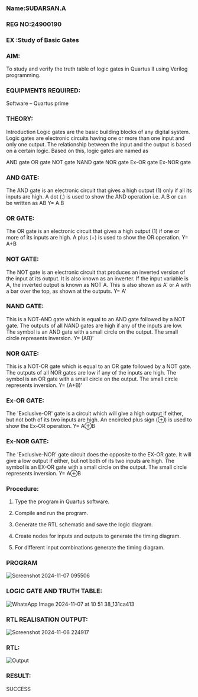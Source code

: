 ### Name:SUDARSAN.A
### REG NO:24900190
### EX :Study of Basic Gates

### AIM: 

To study and verify the truth table of logic gates in Quartus II using Verilog programming.

### EQUIPMENTS REQUIRED:

Software – Quartus prime 

### THEORY:

Introduction Logic gates are the basic building blocks of any digital system. Logic gates are electronic circuits having one or more than one input and only one output. The relationship between the input and the output is based on a certain logic. Based on this, logic gates are named as

AND gate OR gate NOT gate NAND gate NOR gate Ex-OR gate Ex-NOR gate

### AND GATE:

The AND gate is an electronic circuit that gives a high output (1) only if all its inputs are high. A dot (.) is used to show the AND operation i.e. A.B or can be written as AB
Y= A.B

### OR GATE:

The OR gate is an electronic circuit that gives a high output (1) if one or more of its inputs are high. A plus (+) is used to show the OR operation.
Y= A+B

### NOT GATE:

The NOT gate is an electronic circuit that produces an inverted version of the input at its output. It is also known as an inverter. If the input variable is A, the inverted output is known as NOT A. This is also shown as A' or A with a bar over the top, as shown at the outputs.
Y= A'

### NAND GATE:

This is a NOT-AND gate which is equal to an AND gate followed by a NOT gate. The outputs of all NAND gates are high if any of the inputs are low. The symbol is an AND gate with a small circle on the output. The small circle represents inversion.
Y= (AB)’

### NOR GATE:

This is a NOT-OR gate which is equal to an OR gate followed by a NOT gate. The outputs of all NOR gates are low if any of the inputs are high. The symbol is an OR gate with a small circle on the output. The small circle represents inversion.
Y= (A+B)’

### Ex-OR GATE:

The 'Exclusive-OR' gate is a circuit which will give a high output if either, but not both of its two inputs are high. An encircled plus sign (⊕) is used to show the Ex-OR operation.
Y= A⊕B

### Ex-NOR GATE:

The 'Exclusive-NOR' gate circuit does the opposite to the EX-OR gate. It will give a low output if either, but not both of its two inputs are high. The symbol is an EX-OR gate with a small circle on the output. The small circle represents inversion.
Y= A⊕B

### Procedure:

1.	Type the program in Quartus software.

2.	Compile and run the program.

3.	Generate the RTL schematic and save the logic diagram.

4.	Create nodes for inputs and outputs to generate the timing diagram.

5.	For different input combinations generate the timing diagram.


### PROGRAM
![Screenshot 2024-11-07 095506](https://github.com/user-attachments/assets/30b6df87-3830-4a09-a407-87f4238d3c0d)

### LOGIC GATE AND TRUTH TABLE:
![WhatsApp Image 2024-11-07 at 10 51 38_131ca413](https://github.com/user-attachments/assets/843eded0-0d65-430f-aebb-f095896cbcd0)

### RTL REALISATION OUTPUT:
![Screenshot 2024-11-06 224917](https://github.com/user-attachments/assets/cc9985cc-9602-4a1b-9e36-1ef88a052861)

### RTL:
![Output](https://github.com/user-attachments/assets/02564cae-d9f4-49cb-b154-0c8260d3a76e)

### RESULT:

SUCCESS
